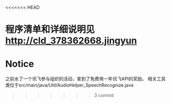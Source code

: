 <<<<<<< HEAD


程序清单和详细说明见 http://cld_378362668.jingyun
=======
# Notice

 之前水了一个讯飞参与组织的活动，拿到了免费用一年讯飞API的奖励。
 相关工具类位于src/main/java/Util/AudioHelper_SpeechRecognize.java
 
>>>>>>> 3 commit
